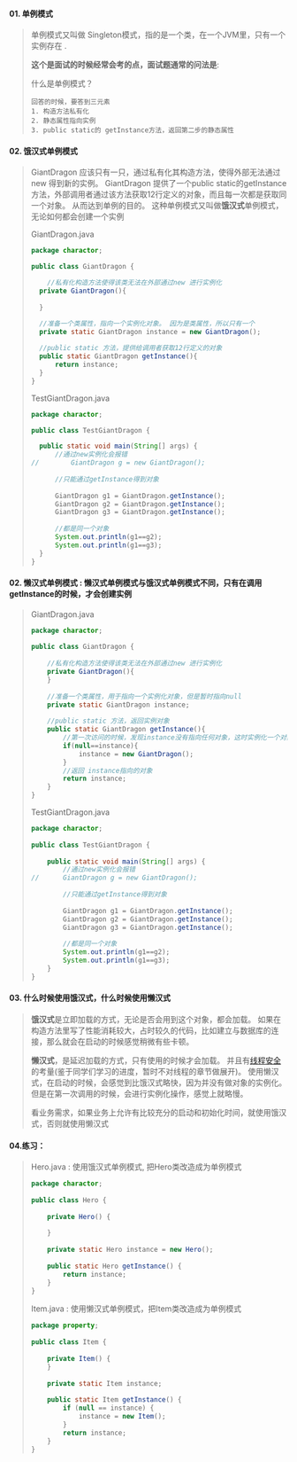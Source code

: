 

#### 01. 单例模式 

>  单例模式又叫做 Singleton模式，指的是一个类，在一个JVM里，只有一个实例存在 . 
>
>  **这个是面试的时候经常会考的点，面试题通常的问法是**: 
>
>  什么是单例模式？ 
>
> ```
> 回答的时候，要答到三元素
> 1. 构造方法私有化
> 2. 静态属性指向实例
> 3. public static的 getInstance方法，返回第二步的静态属性
> ```





#### 02. 饿汉式单例模式 

>  GiantDragon 应该只有一只，通过私有化其构造方法，使得外部无法通过new 得到新的实例。
> GiantDragon 提供了一个public static的getInstance方法，外部调用者通过该方法获取12行定义的对象，而且每一次都是获取同一个对象。 从而达到单例的目的。
> 这种单例模式又叫做**饿汉式**单例模式，无论如何都会创建一个实例 
>
>  GiantDragon.java 
>
> ```java
> package charactor;
> 
> public class GiantDragon {
> 
>     //私有化构造方法使得该类无法在外部通过new 进行实例化
> 	private GiantDragon(){
> 		
> 	}
> 
> 	//准备一个类属性，指向一个实例化对象。 因为是类属性，所以只有一个
> 	private static GiantDragon instance = new GiantDragon();
> 	
> 	//public static 方法，提供给调用者获取12行定义的对象
> 	public static GiantDragon getInstance(){
> 		return instance;
> 	}	
> }
> ```
>
>  TestGiantDragon.java 
>
> ```java
> package charactor;
> 
> public class TestGiantDragon {
> 
> 	public static void main(String[] args) {
> 		//通过new实例化会报错
> //		GiantDragon g = new GiantDragon();
> 		
> 		//只能通过getInstance得到对象
> 		
> 		GiantDragon g1 = GiantDragon.getInstance();
> 		GiantDragon g2 = GiantDragon.getInstance();
> 		GiantDragon g3 = GiantDragon.getInstance();
> 		
> 		//都是同一个对象
> 		System.out.println(g1==g2);
> 		System.out.println(g1==g3);
> 	}
> }
> ```

#### 02. 懒汉式单例模式 : **懒汉式**单例模式与**饿汉式**单例模式不同，只有在调用getInstance的时候，才会创建实例 

>  GiantDragon.java 
>
> ```java
> package charactor;
>  
> public class GiantDragon {
>   
>     //私有化构造方法使得该类无法在外部通过new 进行实例化
>     private GiantDragon(){       
>     }
>   
>     //准备一个类属性，用于指向一个实例化对象，但是暂时指向null
>     private static GiantDragon instance;
>       
>     //public static 方法，返回实例对象
>     public static GiantDragon getInstance(){
>         //第一次访问的时候，发现instance没有指向任何对象，这时实例化一个对象
>         if(null==instance){
>             instance = new GiantDragon();
>         }
>         //返回 instance指向的对象
>         return instance;
>     }     
> }
> ```
>
>  TestGiantDragon.java 
>
> ```java
> package charactor;
>  
> public class TestGiantDragon {
>  
>     public static void main(String[] args) {
>         //通过new实例化会报错
> //      GiantDragon g = new GiantDragon();
>          
>         //只能通过getInstance得到对象
>          
>         GiantDragon g1 = GiantDragon.getInstance();
>         GiantDragon g2 = GiantDragon.getInstance();
>         GiantDragon g3 = GiantDragon.getInstance();
>          
>         //都是同一个对象
>         System.out.println(g1==g2);
>         System.out.println(g1==g3);
>     }
> }
> ```





#### 03. 什么时候使用饿汉式，什么时候使用懒汉式 

>  **饿汉式**是立即加载的方式，无论是否会用到这个对象，都会加载。
> 如果在构造方法里写了性能消耗较大，占时较久的代码，比如建立与数据库的连接，那么就会在启动的时候感觉稍微有些卡顿。 
>
>  **懒汉式**，是延迟加载的方式，只有使用的时候才会加载。 并且有[线程安全](https://how2j.cn/k/thread/thread-synchronized/355.html#step793)的考量(鉴于同学们学习的进度，暂时不对线程的章节做展开)。
> 使用懒汉式，在启动的时候，会感觉到比饿汉式略快，因为并没有做对象的实例化。 但是在第一次调用的时候，会进行实例化操作，感觉上就略慢。
>
> 看业务需求，如果业务上允许有比较充分的启动和初始化时间，就使用饿汉式，否则就使用懒汉式 





#### 04.练习：

> Hero.java : 使用饿汉式单例模式, 把Hero类改造成为单例模式 
>
> ```java
> package charactor;
>  
> public class Hero {
>  
>     private Hero() {
>  
>     }
>  
>     private static Hero instance = new Hero();
>  
>     public static Hero getInstance() {
>         return instance;
>     }
> }
> ```
>
>  Item.java : 使用懒汉式单例模式，把Item类改造成为单例模式 
>
> ```java
> package property;
>  
> public class Item {
>  
>     private Item() {
>     }
>  
>     private static Item instance;
>  
>     public static Item getInstance() {
>         if (null == instance) {
>             instance = new Item();
>         }
>         return instance;
>     }
> }
> ```
>
> 